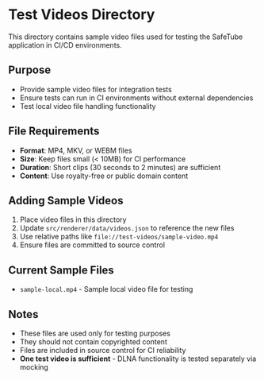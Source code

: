 # Test Videos Directory

This directory contains sample video files used for testing the SafeTube application in CI/CD environments.

## Purpose

- Provide sample video files for integration tests
- Ensure tests can run in CI environments without external dependencies
- Test local video file handling functionality

## File Requirements

- **Format**: MP4, MKV, or WEBM files
- **Size**: Keep files small (< 10MB) for CI performance
- **Duration**: Short clips (30 seconds to 2 minutes) are sufficient
- **Content**: Use royalty-free or public domain content

## Adding Sample Videos

1. Place video files in this directory
2. Update `src/renderer/data/videos.json` to reference the new files
3. Use relative paths like `file://test-videos/sample-video.mp4`
4. Ensure files are committed to source control

## Current Sample Files

- `sample-local.mp4` - Sample local video file for testing

## Notes

- These files are used only for testing purposes
- They should not contain copyrighted content
- Files are included in source control for CI reliability
- **One test video is sufficient** - DLNA functionality is tested separately via mocking 